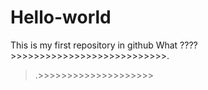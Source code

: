 # Hello-world
This is my first repository in github
What ????>>>>>>>>>>>>>>>>>>>>>>>>>>>.
> .>>>>>>>>>>>>>>>>>>>>
>>>>>>>>>>>>>>>>>>>>>>>>>>
